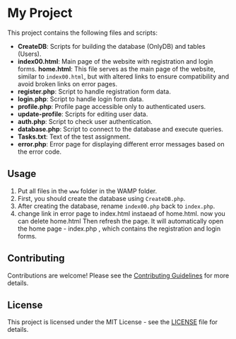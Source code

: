# My Project

This project contains the following files and scripts:

- **CreateDB**: Scripts for building the database (OnlyDB) and tables (Users).
- **index00.html**: Main page of the website with registration and login forms.
 **home.html**: This file serves as the main page of the website, similar to `index00.html`, but with altered links to ensure compatibility and avoid broken links on error pages.
- **register.php**: Script to handle registration form data.
- **login.php**: Script to handle login form data.
- **profile.php**: Profile page accessible only to authenticated users.
- **update-profile**: Scripts for editing user data.
- **auth.php**: Script to check user authentication.
- **database.php**: Script to connect to the database and execute queries.
- **Tasks.txt**: Text of the test assignment.
- **error.php**: Error page for displaying different error messages based on the error code.


## Usage

1. Put all files in the `www` folder in the WAMP folder.
2. First, you should create the database using `CreateDB.php`.
3. After creating the database, rename `index00.php` back to `index.php`.
4. change link in error page to index.html instaead of home.html. now you can delete home.html Then refresh the page. It will automatically open the home page - index.php  , which contains the registration and login forms.

## Contributing

Contributions are welcome! Please see the [Contributing Guidelines](CONTRIBUTING.md) for more details.

## License

This project is licensed under the MIT License - see the [LICENSE](LICENSE) file for details.
